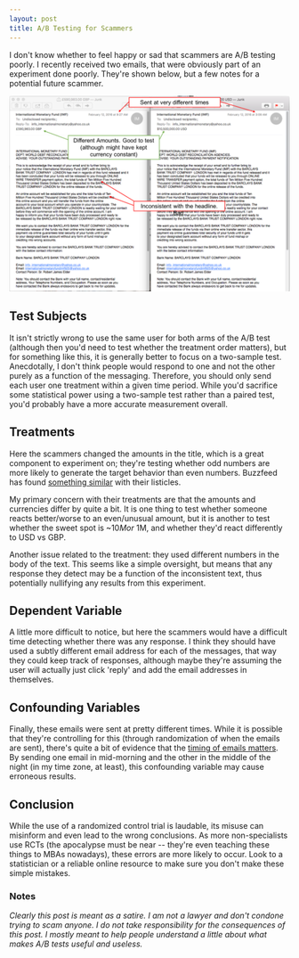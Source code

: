 ```yaml
---
layout: post
title: A/B Testing for Scammers
---
```

I don't know whether to feel happy or sad that scammers are A/B testing poorly. I recently received two emails, that were obviously part of an experiment done poorly. They're shown below, but a few notes for a potential future scammer.

![Scammer Emails](/assets/abtest.png)

## Test Subjects

It isn't strictly wrong to use the same user for both arms of the A/B test (although then you'd need to test whether the treatment order matters), but for something like this, it is generally better to focus on a two-sample test. Anecdotally, I don't think people would respond to one and not the other purely as a function of the messaging. Therefore, you should only send each user one treatment within a given time period. While you'd sacrifice some statistical power using a two-sample test rather than a paired test, you'd probably have a more accurate measurement overall. 

## Treatments

Here the scammers changed the amounts in the title, which is a great component to experiment on; they're testing whether odd numbers are more likely to generate the target behavior than even numbers. Buzzfeed has found [something similar](https://medium.com/i-data/29-reasons-youre-reading-this-article-fbf4671327e3#.4d3g5ve8h) with their listicles. 

My primary concern with their treatments are that the amounts and currencies differ by quite a bit. It is one thing to test whether someone reacts better/worse to an even/unusual amount, but it is another to test whether the sweet spot is ~$10M or ~$1M, and whether they'd react differently to USD vs GBP. 

Another issue related to the treatment: they used different numbers in the body of the text. This seems like a simple oversight, but means that any response they detect may be a function of the inconsistent text, thus potentially nullifying any results from this experiment. 

## Dependent Variable

A little more difficult to notice, but here the scammers would have a difficult time detecting whether there was any response. I think they should have used a subtly different email address for each of the messages, that way they could keep track of responses, although maybe they're assuming the user will actually just click 'reply' and add the email addresses in themselves.

## Confounding Variables

Finally, these emails were sent at pretty different times. While it is possible that they're controlling for this (through randomization of when the emails are sent), there's quite a bit of evidence that the [timing of emails matters](http://www.wordstream.com/blog/ws/2014/09/04/best-time-to-send-email-campaign). By sending one email in mid-morning and the other in the middle of the night (in my time zone, at least), this confounding variable may cause erroneous results. 

## Conclusion

While the use of a randomized control trial is laudable, its misuse can misinform and even lead to the wrong conclusions. As more non-specialists use RCTs (the apocalypse must be near -- they're even teaching these things to MBAs nowadays), these errors are more likely to occur. Look to a statistician or a reliable online resource to make sure you don't make these simple mistakes. 

### Notes

*Clearly this post is meant as a satire. I am not a lawyer and don't condone trying to scam anyone. I do not take responsibility for the consequences of this post. I mostly meant to help people understand a little about what makes A/B tests useful and useless.*
